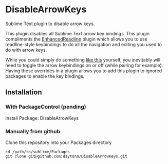 DisableArrowKeys
================

Sublime Text plugin to disable arrow keys.

This plugin disables all Sublime Text arrow key bindings. This plugin compliments the [EnhancedReadline](https://github.com/daytonn/EnhancedReadline) plugin which allows you to use readline-style keybindings to do all the navigation and editing you used to do with arrow keys.

While you could simply do something [like this](https://gist.github.com/ideamonk/4085062) yourself, you inevitably will need to toggle the arrow keybindings on or off (while pairing for example). Having these overrides in a plugin allows you to add this plugin to ignored packages to enable the key bindings.

Installation
------------

### With PackageControl (pending)

Install Package: DisableArrowKeys

### Manually from github
Clone this repository into your Packages directory

```
cd /path/to/sublime/Packages
git clone git@github.com:daytonn/DisableArrowKeys.git
```
